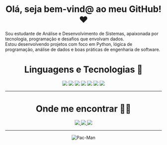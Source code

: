 <h1 align="center"> Olá, seja bem-vind@ ao meu GitHub! ❤️</h1>

Sou estudante de Análise e Desenvolvimento de Sistemas, apaixonada por tecnologia, programação e desafios que envolvam dados.  
Estou desenvolvendo projetos com foco em Python, lógica de programação, análise de dados e boas práticas de engenharia de software.

<h1 align="center">Linguagens e Tecnologias 🚀</h1>
<p align="center">
  <img src="https://img.shields.io/badge/-Python-3776AB?style=for-the-badge&logo=python&logoColor=white" />
  <img src="https://img.shields.io/badge/-SQL-336791?style=for-the-badge&logo=mysql&logoColor=white" />
  <img src="https://img.shields.io/badge/-Git-F05032?style=for-the-badge&logo=git&logoColor=white" />
  <img src="https://img.shields.io/badge/-GitHub-181717?style=for-the-badge&logo=github&logoColor=white" />
  <img src="https://img.shields.io/badge/-VSCode-007ACC?style=for-the-badge&logo=visualstudiocode&logoColor=white" />
  <img src="https://img.shields.io/badge/-Pandas-150458?style=for-the-badge&logo=pandas&logoColor=white" />
  <img src="https://img.shields.io/badge/-Power%20BI-F2C811?style=for-the-badge&logo=powerbi&logoColor=black" />
</p>

---

<h1 align="center">Onde me encontrar 👩‍💻</h1>

<p align="center">
  <a href="https://www.linkedin.com/in/thaluane-gomes/" target="_blank">
    <img src="https://img.shields.io/badge/-LinkedIn-0A66C2?style=for-the-badge&logo=linkedin&logoColor=white" />
  </a>
  <a href="https://github.com/thaluanegomes" target="_blank">
    <img src="https://img.shields.io/badge/-GitHub-181717?style=for-the-badge&logo=github&logoColor=white" />
  </a>
  <a href="mailto:thaluaneg@gmail.com" target="_blank">
    <img src="https://img.shields.io/badge/-Email-D14836?style=for-the-badge&logo=gmail&logoColor=white" />
  </a>
</p>

---

<p align="center">
  <img src="https://c.tenor.com/llSAvv3PxdAAAAAC/tenor.gif" alt="Pac-Man">
</p>

